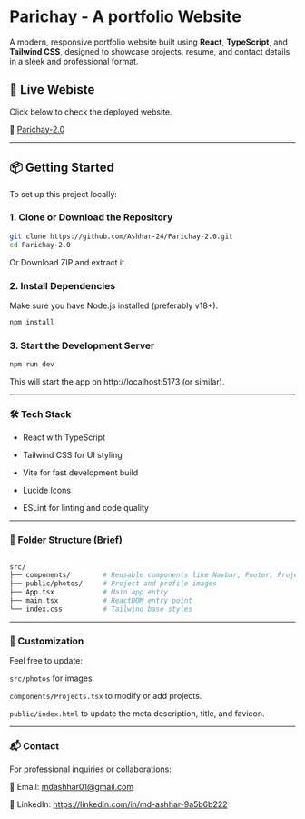 # Parichay - A portfolio Website

A modern, responsive portfolio website built using **React**, **TypeScript**, and **Tailwind CSS**, designed to showcase projects, resume, and contact details in a sleek and professional format.

## 🚀 Live Webiste
Click below to check the deployed website.

🔗 [Parichay-2.0](https://parichay-2-0.vercel.app/)

---

## 📦 Getting Started

To set up this project locally:

### 1. **Clone or Download the Repository**

```bash
git clone https://github.com/Ashhar-24/Parichay-2.0.git
cd Parichay-2.0
```

Or Download ZIP and extract it.

### 2. Install Dependencies
Make sure you have Node.js installed (preferably v18+).
```bash
npm install
```

### 3. Start the Development Server
```bash
npm run dev
```
This will start the app on http://localhost:5173 (or similar).

----

### 🛠️ Tech Stack
- React with TypeScript

- Tailwind CSS for UI styling

- Vite for fast development build

- Lucide Icons

- ESLint for linting and code quality

---

### 📁 Folder Structure (Brief)
```bash

src/
├── components/        # Reusable components like Navbar, Footer, Projects, etc.
├── public/photos/     # Project and profile images
├── App.tsx            # Main app entry
├── main.tsx           # ReactDOM entry point
└── index.css          # Tailwind base styles
```

----

### 📝 Customization
Feel free to update:

`src/photos` for images.

`components/Projects.tsx` to modify or add projects.

`public/index.html` to update the meta description, title, and favicon.

---

### 📬 Contact
For professional inquiries or collaborations:

📧 Email: mdashhar01@gmail.com

🔗 LinkedIn: https://linkedin.com/in/md-ashhar-9a5b6b222
